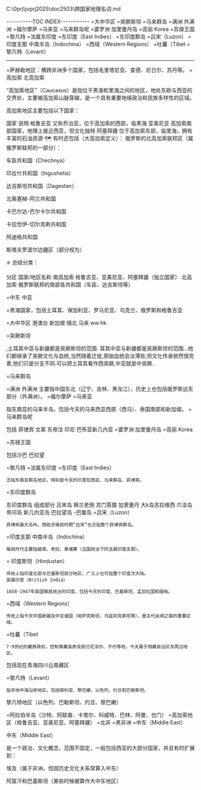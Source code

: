 
C:\0prj\jvprj2025\doc2503\跨国家地理名词.md

-----------TOC INDEX------------
=大中华区
=突厥斯坦
=马来群岛
=满洲 外满洲
=福尔摩萨
=马来亚
=马来群岛呢
=婆罗洲 加里曼丹岛
=高丽 Korea
=苏禄王国
=黎凡特
=法属东印度
=东印度（East Indies）
=东印度群岛
=吕宋（Luzon）
=印度支那    中南半岛（Indochina）
=西域（Western Regions）
=吐蕃（Tibet
=黎凡特（Levant）

---------------------------

=萨赫勒地区：横跨非洲多个国家，包括毛里塔尼亚、查德、尼日尔、苏丹等。
=高加索 北高加索

“高加索地区”（Caucasus）是指位于黑海和里海之间的地区，地处东欧与西亚的交界处，主要被高加索山脉穿越，是一个具有重要地缘政治和民族多样性的区域。

高加索地区主要包括以下国家：

国家	说明
格鲁吉亚	又称乔治亚，位于高加索的西部，临黑海
亚美尼亚	高加索南部国家，地理上接近西亚，但文化独特
阿塞拜疆	位于高加索东部，临里海，拥有丰富的石油资源
🗺️ 有时还包括（大高加索定义）：
俄罗斯的北高加索联邦区（属俄罗斯联邦的一部分）：

车臣共和国（Chechnya）

印古什共和国（Ingushetia）

达吉斯坦共和国（Dagestan）

北奥塞梯-阿兰共和国

卡巴尔达-巴尔卡尔共和国

卡拉恰伊-切尔克斯共和国

阿迪格共和国

斯塔夫罗波尔边疆区（部分视为）

✳️ 总结分类：

分区	国家/地区名称
南高加索	格鲁吉亚、亚美尼亚、阿塞拜疆（独立国家）
北高加索	俄罗斯联邦的南部各共和国（车臣、达吉斯坦等）


=中东 中亚

=黑海国家，包括土耳其、保加利亚、罗马尼亚、乌克兰、俄罗斯和格鲁吉亚

=大中华区 
港澳台 新加坡 缅北 马来 ww hk


=突厥斯坦

,土耳其中亚与新疆都是突厥斯坦的范围.
耳其中亚与新疆都是突厥斯坦的范围...他们都继承了突厥文化与血统,当然随着迁徙,原始血统会淡薄些,但文化传承依然很完善,他们只是分支不同.可以把土耳其看作西突厥,中亚就是中突厥..


=马来群岛


=满洲 外满洲
主要指中国东北（辽宁、吉林、黑龙江），历史上也包括俄罗斯远东部分（外满洲）。
=福尔摩萨
=马来亚

指东南亚的马来半岛，包括今天的马来西亚西部（西马）、泰国南部和新加坡。
=马来群岛呢

包括 菲律宾  文莱 东帝汶 印尼 巴布亚新几内亚
=婆罗洲 加里曼丹岛
=高丽 Korea

=苏禄王国

包括沙巴 巴拉望 

=黎凡特
=法属东印度
=东印度（East Indies）

    泛指东南亚群岛地区，特别是今天的印度尼西亚、马来群岛、菲律宾。
=东印度群岛

东印度群岛  组成部分 吕宋岛 棉兰老倒 苏门答腊 加里曼丹 大k岛苏拉维西  爪洼岛 帝问岛  新几内亚岛 巴拉望岛 -巴厘岛
=吕宋（Luzon）

    菲律宾最大岛屿，西班牙殖民时期“吕宋”也泛指整个菲律宾群岛。

=印度支那    中南半岛（Indochina）

    殖民时代主要指越南、老挝、柬埔寨（法国统治下的法属印度支那）。

 = 印度斯坦（Hindustan）

    传统上指印度北部与巴基斯坦部分地区，广义上也可指整个印度次大陆。
    英属印度（British India）

    1858-1947年英国殖民统治的印度，包括今天的印度、巴基斯坦、孟加拉国和缅甸。
=西域（Western Regions）

    传统上指今天中国新疆及中亚诸国（哈萨克斯坦、乌兹别克斯坦等），是古代丝绸之路的重要区域。

=吐蕃（Tibet

    7-9世纪的藏族政权，控制青藏高原及部分尼泊尔、不丹等地，今天属于西藏自治区及周边地区。
包括现在青海四川云南藏区

=黎凡特（Levant）

    指东地中海沿岸地区，包括叙利亚、黎巴嫩、以色列、约旦和巴勒斯坦。
黎凡特地区（以色列、巴勒斯坦、约旦、黎巴嫩）

=阿拉伯半岛（沙特、阿联酋、卡塔尔、科威特、巴林、阿曼、也门）
=高加索地区（格鲁吉亚、亚美尼亚、阿塞拜疆）
=北非
=黑非洲
=中东（Middle East）

中东（Middle East）

是一个政治、文化概念，范围不固定，一般包括西亚的大部分国家，并且有时扩展到：

埃及（属于非洲，但因历史文化关系常算入中东）

阿富汗和巴基斯坦（某些时候被算作大中东地区）

